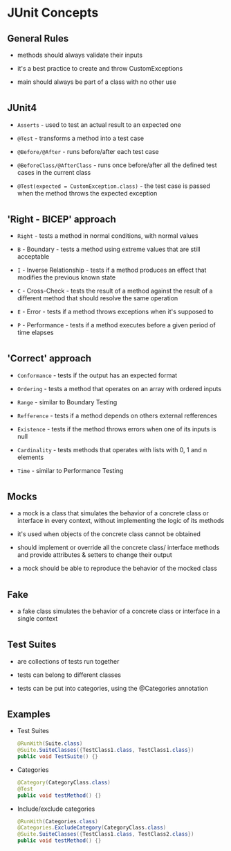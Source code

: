 # JUnit Concepts

## General Rules
- methods should always validate their inputs

- it's a best practice to create and throw CustomExceptions

- main should always be part of a class with no other use

#
## JUnit4
- `Asserts` - used to test an actual result to an expected one

- `@Test` - transforms a method into a test case

- `@Before/@After` - runs before/after each test case

- `@BeforeClass/@AfterClass` - runs once before/after all the defined test cases in the current class
    
- `@Test(expected = CustomException.class)` - the test case is passed when the method throws the expected exception 

#
## 'Right - BICEP' approach
- `Right` - tests a method in normal conditions, with normal values

- `B` - Boundary - tests a method using extreme values that are still acceptable

- `I` - Inverse Relationship - tests if a method produces an effect that modifies the previous known state

- `C` - Cross-Check - tests the result of a method against the result of a different method that should resolve the same operation

- `E` - Error - tests if a method throws exceptions when it's supposed to

- `P` - Performance - tests if a method executes before a given period of time elapses

#
## 'Correct' approach
- `Conformance` - tests if the output has an expected format

- `Ordering` - tests a method that operates on an array with ordered inputs

- `Range` - similar to Boundary Testing

- `Refference` - tests if a method depends on others external refferences

- `Existence` - tests if the method throws errors when one of its inputs is null

- `Cardinality` - tests methods that operates with lists with 0, 1 and n elements

- `Time` - similar to Performance Testing

#
## Mocks
- a mock is a class that simulates the behavior of a concrete class or interface in every context, without implementing the logic of its methods

- it's used when objects of the concrete class cannot be obtained

- should implement or override all the concrete class/ interface methods and provide attributes & setters to change their output

- a mock should be able to reproduce the behavior of the mocked class

#
## Fake
- a fake class simulates the behavior of a concrete class or interface in a single context

#
## Test Suites
- are collections of tests run together

- tests can belong to different classes

- tests can be put into categories, using the @Categories annotation

#
## Examples
- Test Suites
    ```java
    @RunWith(Suite.class)
    @Suite.SuiteClasses({TestClass1.class, TestClass1.class})
    public void TestSuite() {}
    ```

- Categories
    ```java
    @Category(CategoryClass.class)
    @Test
    public void testMethod() {}
    ```

- Include/exclude categories
    ```java
    @RunWith(Categories.class)
    @Categories.ExcludeCategory(CategoryClass.class)
    @Suite.SuiteClasses({TestClass1.class, TestClass2.class})
    public void testMethod() {}
    ```
